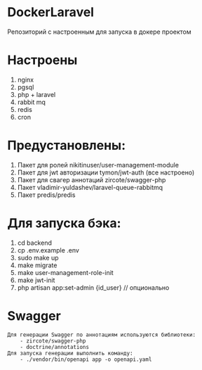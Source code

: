 # DockerLaravel
Репозиторий с настроенным для запуска в докере проектом

# Настроены
1. nginx
2. pgsql
3. php + laravel
4. rabbit mq
5. redis
6. cron

# Предустановлены:
1. Пакет для ролей nikitinuser/user-management-module
2. Пакет для jwt авторизации tymon/jwt-auth (все настроено)
3. Пакет для свагер аннотаций zircote/swagger-php
4. Пакет vladimir-yuldashev/laravel-queue-rabbitmq
5. Пакет predis/predis

# Для запуска бэка:
1. cd backend
2. cp .env.example .env
3. sudo make up
4. make migrate
5. make user-management-role-init
6. make jwt-init
7. php artisan app:set-admin {id_user} // опционально

# Swagger
    Для генерации Swagger по аннотациям используются библиотеки:
        - zircote/swagger-php
        - doctrine/annotations
    Для запуска генерации выполнить команду:
        - ./vendor/bin/openapi app -o openapi.yaml
